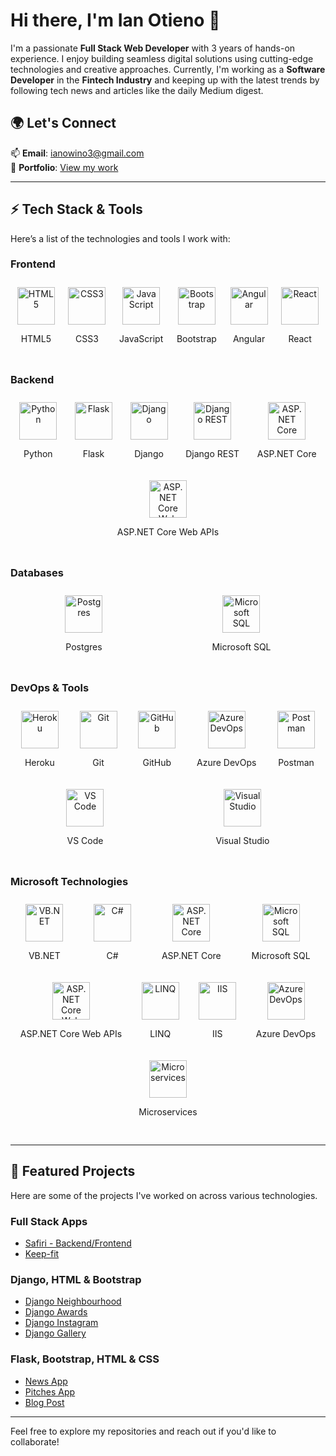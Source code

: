 # Hi there, I'm **Ian Otieno** 👋  
I'm a passionate **Full Stack Web Developer** with 3 years of hands-on experience. I enjoy building seamless digital solutions using cutting-edge technologies and creative approaches. Currently, I'm working as a **Software Developer** in the **Fintech Industry** and keeping up with the latest trends by following tech news and articles like the daily Medium digest.

## 🌍 Let's Connect  
📫 **Email**: [ianowino3@gmail.com](mailto:ianowino3@gmail.com)  
🔗 **Portfolio**: [View my work](https://ian-otieno.netlify.app/)

---

## ⚡ Tech Stack & Tools  
Here’s a list of the technologies and tools I work with:

### **Frontend**  
<div style="display: flex; flex-direction: row; flex-wrap: wrap; justify-content: space-around; margin-bottom: 20px;">
  <div style="text-align: center; margin: 10px;">
    <img src="https://cdn.jsdelivr.net/gh/devicons/devicon/icons/html5/html5-original.svg" alt="HTML5" width="60" height="60"/>
    <p>HTML5</p>
  </div>
  <div style="text-align: center; margin: 10px;">
    <img src="https://cdn.jsdelivr.net/gh/devicons/devicon/icons/css3/css3-original.svg" alt="CSS3" width="60" height="60"/>
    <p>CSS3</p>
  </div>
  <div style="text-align: center; margin: 10px;">
    <img src="https://cdn.jsdelivr.net/gh/devicons/devicon/icons/javascript/javascript-original.svg" alt="JavaScript" width="60" height="60"/>
    <p>JavaScript</p>
  </div>
  <div style="text-align: center; margin: 10px;">
    <img src="https://cdn.jsdelivr.net/gh/devicons/devicon/icons/bootstrap/bootstrap-original.svg" alt="Bootstrap" width="60" height="60"/>
    <p>Bootstrap</p>
  </div>
  <div style="text-align: center; margin: 10px;">
    <img src="https://cdn.jsdelivr.net/gh/devicons/devicon/icons/angularjs/angularjs-original.svg" alt="Angular" width="60" height="60"/>
    <p>Angular</p>
  </div>
  <div style="text-align: center; margin: 10px;">
    <img src="https://cdn.jsdelivr.net/gh/devicons/devicon/icons/react/react-original.svg" alt="React" width="60" height="60"/>
    <p>React</p>
  </div>
</div>

### **Backend**  
<div style="display: flex; flex-direction: row; flex-wrap: wrap; justify-content: space-around; margin-bottom: 20px;">
  <div style="text-align: center; margin: 10px;">
    <img src="https://cdn.jsdelivr.net/gh/devicons/devicon/icons/python/python-original.svg" alt="Python" width="60" height="60"/>
    <p>Python</p>
  </div>
  <div style="text-align: center; margin: 10px;">
    <img src="https://cdn.jsdelivr.net/gh/devicons/devicon/icons/flask/flask-original.svg" alt="Flask" width="60" height="60"/>
    <p>Flask</p>
  </div>
  <div style="text-align: center; margin: 10px;">
    <img src="https://cdn.jsdelivr.net/gh/devicons/devicon/icons/django/django-original.svg" alt="Django" width="60" height="60"/>
    <p>Django</p>
  </div>
  <div style="text-align: center; margin: 10px;">
    <img src="https://cdn.jsdelivr.net/gh/devicons/devicon/icons/django/django-plain-wordmark.svg" alt="Django REST" width="60" height="60"/>
    <p>Django REST</p>
  </div>
  <div style="text-align: center; margin: 10px;">
    <img src="https://cdn.jsdelivr.net/gh/devicons/devicon/icons/aspnet/aspnet-original.svg" alt="ASP.NET Core" width="60" height="60"/>
    <p>ASP.NET Core</p>
  </div>
  <div style="text-align: center; margin: 10px;">
    <img src="https://cdn.jsdelivr.net/gh/devicons/devicon/icons/aspnet/aspnet-original.svg" alt="ASP.NET Core Web APIs" width="60" height="60"/>
    <p>ASP.NET Core Web APIs</p>
  </div>
</div>

### **Databases**  
<div style="display: flex; flex-direction: row; flex-wrap: wrap; justify-content: space-around; margin-bottom: 20px;">
  <div style="text-align: center; margin: 10px;">
    <img src="https://cdn.jsdelivr.net/gh/devicons/devicon/icons/postgresql/postgresql-original.svg" alt="Postgres" width="60" height="60"/>
    <p>Postgres</p>
  </div>
  <div style="text-align: center; margin: 10px;">
    <img src="https://cdn.jsdelivr.net/gh/devicons/devicon/icons/microsoftsqlserver/microsoftsqlserver-plain.svg" alt="Microsoft SQL" width="60" height="60"/>
    <p>Microsoft SQL</p>
  </div>
</div>

### **DevOps & Tools**  
<div style="display: flex; flex-direction: row; flex-wrap: wrap; justify-content: space-around; margin-bottom: 20px;">
  <div style="text-align: center; margin: 10px;">
    <img src="https://cdn.jsdelivr.net/gh/devicons/devicon/icons/heroku/heroku-original.svg" alt="Heroku" width="60" height="60"/>
    <p>Heroku</p>
  </div>
  <div style="text-align: center; margin: 10px;">
    <img src="https://cdn.jsdelivr.net/gh/devicons/devicon/icons/git/git-original.svg" alt="Git" width="60" height="60"/>
    <p>Git</p>
  </div>
  <div style="text-align: center; margin: 10px;">
    <img src="https://cdn.jsdelivr.net/gh/devicons/devicon/icons/github/github-original.svg" alt="GitHub" width="60" height="60"/>
    <p>GitHub</p>
  </div>
  <div style="text-align: center; margin: 10px;">
    <img src="https://cdn.jsdelivr.net/gh/devicons/devicon/icons/azure/azure-original.svg" alt="Azure DevOps" width="60" height="60"/>
    <p>Azure DevOps</p>
  </div>
  <div style="text-align: center; margin: 10px;">
    <img src="https://cdn.jsdelivr.net/gh/devicons/devicon/icons/postman/postman-original.svg" alt="Postman" width="60" height="60"/>
    <p>Postman</p>
  </div>
  <div style="text-align: center; margin: 10px;">
    <img src="https://cdn.jsdelivr.net/gh/devicons/devicon/icons/vscode/vscode-original.svg" alt="VS Code" width="60" height="60"/>
    <p>VS Code</p>
  </div>
  <div style="text-align: center; margin: 10px;">
    <img src="https://cdn.jsdelivr.net/gh/devicons/devicon/icons/visualstudio/visualstudio-plain.svg" alt="Visual Studio" width="60" height="60"/>
    <p>Visual Studio</p>
  </div>
</div>

### **Microsoft Technologies**  
<div style="display: flex; flex-direction: row; flex-wrap: wrap; justify-content: space-around; margin-bottom: 20px;">
  <div style="text-align: center; margin: 10px;">
    <img src="https://cdn.jsdelivr.net/gh/devicons/devicon/icons/dot-net/dot-net-original.svg" alt="VB.NET" width="60" height="60"/>
    <p>VB.NET</p>
  </div>
  <div style="text-align: center; margin: 10px;">
    <img src="https://cdn.jsdelivr.net/gh/devicons/devicon/icons/csharp/csharp-original.svg" alt="C#" width="60" height="60"/>
    <p>C#</p>
  </div>
  <div style="text-align: center; margin: 10px;">
    <img src="https://cdn.jsdelivr.net/gh/devicons/devicon/icons/dot-net/dot-net-original.svg" alt="ASP.NET Core" width="60" height="60"/>
    <p>ASP.NET Core</p>
  </div>
  <div style="text-align: center; margin: 10px;">
    <img src="https://cdn.jsdelivr.net/gh/devicons/devicon/icons/microsoftsqlserver/microsoftsqlserver-plain.svg" alt="Microsoft SQL" width="60" height="60"/>
    <p>Microsoft SQL</p>
  </div>
  <div style="text-align: center; margin: 10px;">
    <img src="https://cdn.jsdelivr.net/gh/devicons/devicon/icons/aspnet/aspnet-original.svg" alt="ASP.NET Core Web APIs" width="60" height="60"/>
    <p>ASP.NET Core Web APIs</p>
  </div>
  <div style="text-align: center; margin: 10px;">
    <img src="https://cdn.jsdelivr.net/gh/devicons/devicon/icons/linq/linq-original.svg" alt="LINQ" width="60" height="60"/>
    <p>LINQ</p>
  </div>
  <div style="text-align: center; margin: 10px;">
    <img src="https://cdn.jsdelivr.net/gh/devicons/devicon/icons/iis/iis-original.svg" alt="IIS" width="60" height="60"/>
    <p>IIS</p>
  </div>
  <div style="text-align: center; margin: 10px;">
    <img src="https://cdn.jsdelivr.net/gh/devicons/devicon/icons/azure/azure-original.svg" alt="Azure DevOps" width="60" height="60"/>
    <p>Azure DevOps</p>
  </div>
  <div style="text-align: center; margin: 10px;">
    <img src="https://cdn.jsdelivr.net/gh/devicons/devicon/icons/microservices/microservices-original.svg" alt="Microservices" width="60" height="60"/>
    <p>Microservices</p>
  </div>
</div>

---

## 🚀 Featured Projects  
Here are some of the projects I've worked on across various technologies.

### **Full Stack Apps**  
- [Safiri - Backend/Frontend](https://github.com/ian-otieno/Backend-Safiri)  
- [Keep-fit](https://github.com/ian-otieno/Keep-fit)

### **Django, HTML & Bootstrap**  
- [Django Neighbourhood](https://github.com/ian-otieno/Django-Neighbourhood)  
- [Django Awards](https://github.com/ian-otieno/Django-Awards)  
- [Django Instagram](https://github.com/ian-otieno/Django-Instagram)  
- [Django Gallery](https://github.com/ian-otieno/Django-Gallery)

### **Flask, Bootstrap, HTML & CSS**  
- [News App](https://github.com/ian-otieno/News-App)  
- [Pitches App](https://github.com/ian-otieno/pitches-app)  
- [Blog Post](https://github.com/ian-otieno/Blog-Post)

---

Feel free to explore my repositories and reach out if you'd like to collaborate!
